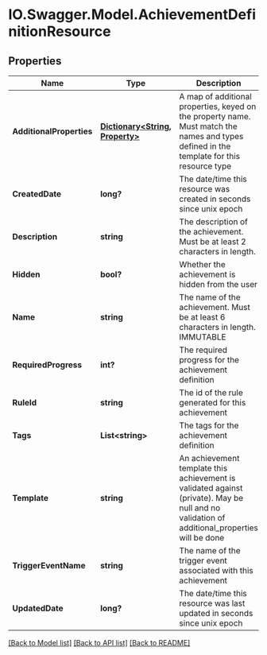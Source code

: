 # IO.Swagger.Model.AchievementDefinitionResource
## Properties

Name | Type | Description | Notes
------------ | ------------- | ------------- | -------------
**AdditionalProperties** | [**Dictionary&lt;String, Property&gt;**](Property.md) | A map of additional properties, keyed on the property name.  Must match the names and types defined in the template for this resource type | [optional] [default to null]
**CreatedDate** | **long?** | The date/time this resource was created in seconds since unix epoch | [optional] [default to null]
**Description** | **string** | The description of the achievement. Must be at least 2 characters in length. | [optional] [default to null]
**Hidden** | **bool?** | Whether the achievement is hidden from the user | [default to null]
**Name** | **string** | The name of the achievement. Must be at least 6 characters in length. IMMUTABLE | [default to null]
**RequiredProgress** | **int?** | The required progress for the achievement definition | [default to null]
**RuleId** | **string** | The id of the rule generated for this achievement | [optional] [default to null]
**Tags** | **List&lt;string&gt;** | The tags for the achievement definition | [optional] [default to null]
**Template** | **string** | An achievement template this achievement is validated against (private). May be null and no validation of additional_properties will be done | [optional] [default to null]
**TriggerEventName** | **string** | The name of the trigger event associated with this achievement | [optional] [default to null]
**UpdatedDate** | **long?** | The date/time this resource was last updated in seconds since unix epoch | [optional] [default to null]

[[Back to Model list]](../README.md#documentation-for-models) [[Back to API list]](../README.md#documentation-for-api-endpoints) [[Back to README]](../README.md)

